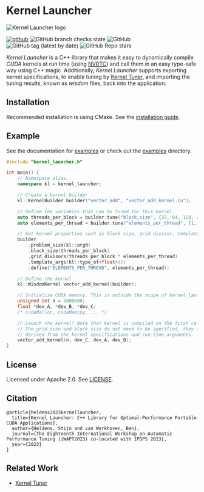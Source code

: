 # Kernel Launcher

![Kernel Launcher logo](https://kerneltuner.github.io/kernel_launcher/_images/logo.png)


[![github](https://img.shields.io/badge/github-repo-000.svg?logo=github&labelColor=gray&color=blue)](https://github.com/KernelTuner/kernel_launcher/)
![GitHub branch checks state](https://img.shields.io/github/actions/workflow/status/KernelTuner/kernel_launcher/docs.yml)
![GitHub](https://img.shields.io/github/license/KernelTuner/kernel_launcher)
![GitHub tag (latest by date)](https://img.shields.io/github/v/tag/KernelTuner/kernel_launcher)
![GitHub Repo stars](https://img.shields.io/github/stars/KernelTuner/kernel_launcher?style=social)




_Kernel Launcher_ is a C++ library that makes it easy to dynamically compile _CUDA_ kernels at run time (using [NVRTC](https://docs.nvidia.com/cuda/nvrtc/index.html)) and call them in an easy type-safe way using C++ magic.
Additionally, _Kernel Launcher_ supports exporting kernel specifications, to enable tuning by [Kernel Tuner](https://github.com/KernelTuner/kernel_tuner), and importing the tuning results, known as _wisdom_ files, back into the application.



## Installation

Recommended installation is using CMake. See the [installation guide](https://kerneltuner.github.io/kernel_launcher/install.html).

## Example

See the documentation for [examples](https://kerneltuner.github.io/kernel_launcher/example.html) or check out the [examples](https://github.com/KernelTuner/kernel_launcher/tree/master/examples) directory.

```cpp
#include "kernel_launcher.h"

int main() {
    // Namespace alias.
    namespace kl = kernel_launcher;

    // Create a kernel builder
    kl::KernelBuilder builder("vector_add", "vector_add_kernel.cu");

    // Define the variables that can be tuned for this kernel.
    auto threads_per_block = builder.tune("block_size", {32, 64, 128, 256, 512, 1024});
    auto elements_per_thread = builder.tune("elements_per_thread", {1, 2, 4, 8});

    // Set kernel properties such as block size, grid divisor, template arguments, etc.
    builder
        .problem_size(kl::arg0)
        .block_size(threads_per_block)
        .grid_divisors(threads_per_block * elements_per_thread)
        .template_args(kl::type_of<float>())
        .define("ELEMENTS_PER_THREAD", elements_per_thread);

    // Define the kernel
    kl::WisdomKernel vector_add_kernel(builder);

    // Initialize CUDA memory. This is outside the scope of kernel_launcher.
    unsigned int n = 1000000;
    float *dev_A, *dev_B, *dev_C;
    /* cudaMalloc, cudaMemcpy, ... */

    // Launch the kernel! Note that kernel is compiled on the first call.
    // The grid size and block size do not need to be specified, they are
    // derived from the kernel specifications and run-time arguments.
    vector_add_kernel(n, dev_C, dev_A, dev_B);
}

```

## License

Licensed under Apache 2.0. See [LICENSE](https://github.com/KernelTuner/kernel_launcher/blob/master/LICENSE).

## Citation

```
@article{heldens2023kernellauncher,
  title={Kernel Launcher: C++ Library for Optimal-Performance Portable CUDA Applications},
  author={Heldens, Stijn and van Werkhoven, Ben},
  journal={The Eighteenth International Workshop on Automatic Performance Tuning (iWAPT2023) co-located with IPDPS 2023},
  year={2023}
}
```

## Related Work

* [Kernel Tuner](https://github.com/KernelTuner/kernel_tuner)


